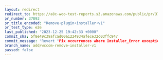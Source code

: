 ```yaml
---
layout: redirect
redirect_to: https://a8c-woo-test-reports.s3.amazonaws.com/public/pr/37893/e2e/index.html
pr_number: 37893
pr_title_encoded: "Remove+plugin+installer+v1"
pr_test_type: e2e
last_published: "2023-12-25 19:42:33 +0000"
commit_sha: 5f8e49c39afcad00a1224934afece32c03ffc947
commit_message: "Revert "Fix occurrences where Installer_Error exception is returned i…"
branch_name: add/wccom-remove-installer-v1
passed: false
---
```

